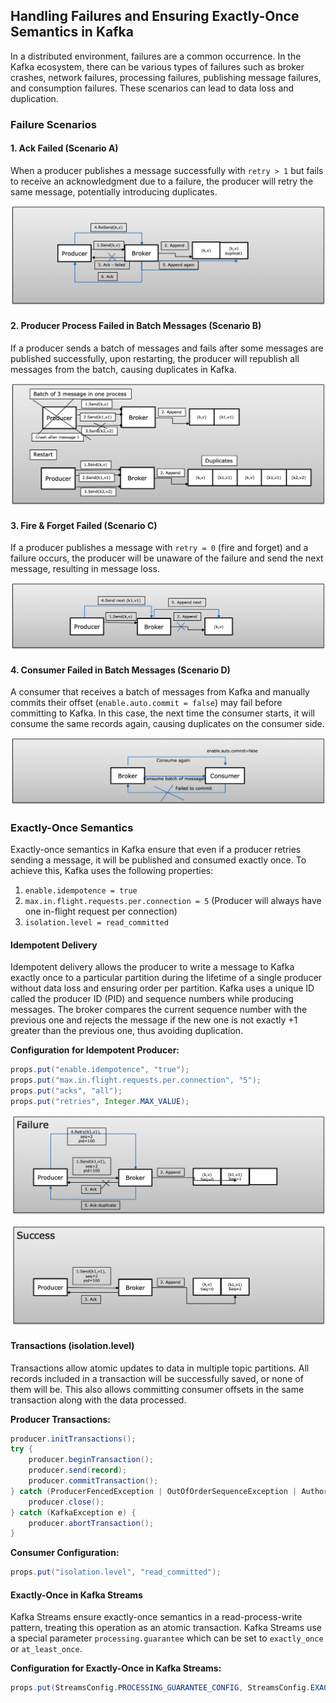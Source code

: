 ## Handling Failures and Ensuring Exactly-Once Semantics in Kafka

In a distributed environment, failures are a common occurrence. In the Kafka ecosystem, there can be various types of failures such as broker crashes, network failures, processing failures, publishing message failures, and consumption failures. These scenarios can lead to data loss and duplication.

### Failure Scenarios

#### 1. Ack Failed (Scenario A)
When a producer publishes a message successfully with `retry > 1` but fails to receive an acknowledgment due to a failure, the producer will retry the same message, potentially introducing duplicates.

![Scenario A](scene-A.png)

#### 2. Producer Process Failed in Batch Messages (Scenario B)
If a producer sends a batch of messages and fails after some messages are published successfully, upon restarting, the producer will republish all messages from the batch, causing duplicates in Kafka.

![Scenario B](scene-B.png)

#### 3. Fire & Forget Failed (Scenario C)
If a producer publishes a message with `retry = 0` (fire and forget) and a failure occurs, the producer will be unaware of the failure and send the next message, resulting in message loss.

![Scenario C](scene-C.png)

#### 4. Consumer Failed in Batch Messages (Scenario D)
A consumer that receives a batch of messages from Kafka and manually commits their offset (`enable.auto.commit = false`) may fail before committing to Kafka. In this case, the next time the consumer starts, it will consume the same records again, causing duplicates on the consumer side.

![Scenario D](scene-D.png)

### Exactly-Once Semantics

Exactly-once semantics in Kafka ensure that even if a producer retries sending a message, it will be published and consumed exactly once. To achieve this, Kafka uses the following properties:

1. `enable.idempotence = true`
2. `max.in.flight.requests.per.connection = 5` (Producer will always have one in-flight request per connection)
3. `isolation.level = read_committed`

#### Idempotent Delivery

Idempotent delivery allows the producer to write a message to Kafka exactly once to a particular partition during the lifetime of a single producer without data loss and ensuring order per partition. Kafka uses a unique ID called the producer ID (PID) and sequence numbers while producing messages. The broker compares the current sequence number with the previous one and rejects the message if the new one is not exactly +1 greater than the previous one, thus avoiding duplication.

**Configuration for Idempotent Producer:**
```java
props.put("enable.idempotence", "true");
props.put("max.in.flight.requests.per.connection", "5");
props.put("acks", "all");
props.put("retries", Integer.MAX_VALUE);
```

![Idempotent Failure](idempotent-failure.png)

![Idempotent Success](idempotent-success.png)

#### Transactions (isolation.level)

Transactions allow atomic updates to data in multiple topic partitions. All records included in a transaction will be successfully saved, or none of them will be. This also allows committing consumer offsets in the same transaction along with the data processed.

**Producer Transactions:**
```java
producer.initTransactions();
try {
    producer.beginTransaction();
    producer.send(record);
    producer.commitTransaction();
} catch (ProducerFencedException | OutOfOrderSequenceException | AuthorizationException e) {
    producer.close();
} catch (KafkaException e) {
    producer.abortTransaction();
}
```

**Consumer Configuration:**
```java
props.put("isolation.level", "read_committed");
```

#### Exactly-Once in Kafka Streams

Kafka Streams ensure exactly-once semantics in a read-process-write pattern, treating this operation as an atomic transaction. Kafka Streams use a special parameter `processing.guarantee` which can be set to `exactly_once` or `at_least_once`.

**Configuration for Exactly-Once in Kafka Streams:**
```java
props.put(StreamsConfig.PROCESSING_GUARANTEE_CONFIG, StreamsConfig.EXACTLY_ONCE);
```
